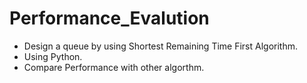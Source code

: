 # Performance_Evalution
  - Design a queue by using Shortest Remaining Time First Algorithm.
  - Using Python.
  - Compare Performance with other algorthm.
